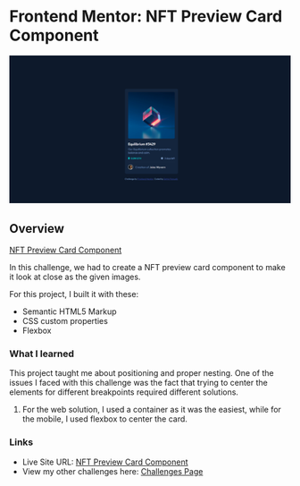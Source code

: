 # Frontend Mentor: NFT Preview Card Component

![Final Screenshot](./images/003_final.png)

## Overview

[NFT Preview Card Component](https://www.frontendmentor.io/challenges/nft-preview-card-component-SbdUL_w0U/hub)

In this challenge, we had to create a NFT preview card component to make it look at close as the given images.

For this project, I built it with these:

- Semantic HTML5 Markup
- CSS custom properties
- Flexbox

### What I learned

This project taught me about positioning and proper nesting. One of the issues I faced with this challenge was the fact that trying to center the elements for different breakpoints required different solutions.

1. For the web solution, I used a container as it was the easiest, while for the mobile, I used flexbox to center the card.

### Links

- Live Site URL: [NFT Preview Card Component](https://frontendmentor-03-nft-card.vercel.app/)
- View my other challenges here: [Challenges Page](https://frontendmentor-00-main.vercel.app/)

